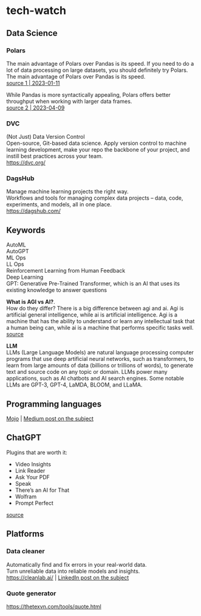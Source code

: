 # tech-watch

## Data Science

### Polars
The main advantage of Polars over Pandas is its speed. If you need to do a lot of data processing on large datasets, you should definitely try Polars. The main advantage of Polars over Pandas is its speed.  
[source 1 | 2023-01-11](https://towardsdatascience.com/pandas-vs-polars-a-syntax-and-speed-comparison-5aa54e27497e)

While Pandas is more syntactically appealing, Polars offers better throughput when working with larger data frames.  
[source 2 | 2023-04-09](https://medium.com/cuenex/pandas-2-0-vs-polars-the-ultimate-battle-a378eb75d6d1)

### DVC
(Not Just) Data Version Control  
Open-source, Git-based data science. Apply version control to machine learning development, make your repo the backbone of your project, and instill best practices across your team.  
https://dvc.org/

### DagsHub
Manage machine learning projects the right way.  
Workflows and tools for managing complex data projects – data, code, experiments, and models, all in one place.  
https://dagshub.com/

## Keywords
AutoML  
AutoGPT  
ML Ops  
LL Ops  
Reinforcement Learning from Human Feedback  
Deep Learning  
GPT: Generative Pre-Trained Transformer, which is an AI that uses its existing knowledge to answer questions

**What is AGI vs AI?**.  
How do they differ? There is a big difference between agi and ai. Agi is artificial general intelligence, while ai is artificial intelligence. Agi is a machine that has the ability to understand or learn any intellectual task that a human being can, while ai is a machine that performs specific tasks well.  
[source](https://www.alibabacloud.com/topic-center/tech/19tggrvkimmz-agi-vs-ai-alibaba-cloud)


**LLM**  
LLMs (Large Language Models) are natural language processing computer programs that use deep artificial neural networks, such as transformers, to learn from large amounts of data (billions or trillions of words), to generate text and source code on any topic or domain. 
LLMs power many applications, such as AI chatbots and AI search engines. Some notable LLMs are GPT-3, GPT-4, LaMDA, BLOOM, and LLaMA. 

## Programming languages
[Mojo](https://docs.modular.com/mojo/why-mojo.html) | [Medium post on the subject](https://medium.com/artificial-corner/mojo-the-programming-language-for-ai-that-is-up-to-35000x-faster-than-python-e68d1fba37db)


## ChatGPT
Plugins that are worth it:  
- Video Insights  
- Link Reader  
- Ask Your PDF  
- Speak  
- There’s an AI for That  
- Wolfram  
- Prompt Perfect  

[source](https://artificialcorner.com/i-tried-84-chatgpt-plugins-these-are-the-best-3b3be6b1cb7b)

## Platforms
### Data cleaner
Automatically find and fix errors in your real-world data.  
Turn unreliable data into reliable models and insights.  
https://cleanlab.ai/ | [LinkedIn post on the subject](https://www.linkedin.com/feed/update/urn%3Ali%3Aactivity%3A7064898001051267072)

### Quote generator
https://thetexvn.com/tools/quote.html
